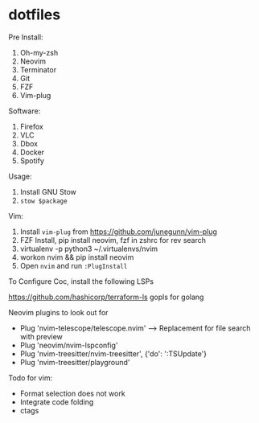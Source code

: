 # dotfiles

Pre Install:

1. Oh-my-zsh
2. Neovim
3. Terminator
4. Git
5. FZF
6. Vim-plug

Software:
1. Firefox
2. VLC
3. Dbox
4. Docker
5. Spotify

Usage:

1. Install GNU Stow
2. `stow $package`

Vim:

1. Install `vim-plug` from https://github.com/junegunn/vim-plug
2. FZF Install, pip install neovim, fzf in zshrc for rev search
3. virtualenv -p python3 ~/.virtualenvs/nvim
4. workon nvim && pip install neovim
4. Open `nvim` and run `:PlugInstall`

To Configure Coc, install the following LSPs

https://github.com/hashicorp/terraform-ls
gopls for golang


Neovim plugins to look out for
- Plug 'nvim-telescope/telescope.nvim' --> Replacement for file search with preview
- Plug 'neovim/nvim-lspconfig'
- Plug 'nvim-treesitter/nvim-treesitter', {'do': ':TSUpdate'}
- Plug 'nvim-treesitter/playground'

Todo for vim:
- Format selection does not work
- Integrate code folding
- ctags
